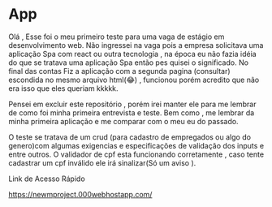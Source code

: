 # App

Olá , Esse foi o meu primeiro teste para uma vaga de estágio em desenvolvimento web.
Não ingressei na vaga pois a empresa solicitava uma aplicação Spa com react ou outra 
tecnologia , na época eu não fazia idéia do que se tratava uma aplicação Spa então pes
quisei o significado. No final das contas Fiz a aplicação com a segunda pagina (consultar)
escondida no mesmo arquivo html(😂) , funcionou porém acredito que não era isso que eles 
queriam kkkkk. 

Pensei em excluir este repositório , porém irei manter ele para me lembrar de  como foi 
minha primeira entrevista e teste. Bem como , me lembrar da minha primeira aplicação e 
me comparar com o meu eu do passado. 

O teste se tratava de um crud (para cadastro de empregados ou algo do genero)com algumas
exigencias e especificações de validação dos inputs e entre outros. O validador de cpf esta
funcionando corretamente , caso tente cadastrar um cpf inválido ele irá sinalizar(Só um aviso ).


Link de Acesso Rápido 


https://newmproject.000webhostapp.com/

